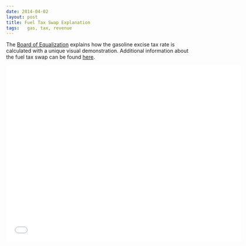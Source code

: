 ```yaml
---
date: 2014-04-02
layout: post
title: Fuel Tax Swap Explanation
tags:	gas, tax, revenue
---
```


The [Board of Equalization](http://www.boe.ca.gov/) explains how the gasoline excise tax rate is calculated with a unique visual demonstration. Additional information about the fuel tax swap can be found [here](https://www.boe.ca.gov/taxprograms/excise_gas_tax.htm).

<div class="videoWrapper">
	<iframe width="640" height="480" src="//www.youtube.com/embed/CukMT34Ia08" frameborder="0" allowfullscreen></iframe>
</div>